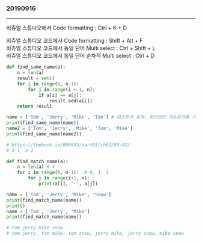 ### 20190916
---

비쥬얼 스튜디오에서 Code formatting : Ctrl + K + D

비쥬얼 스튜디오 코드에서 Code formatting : Shift + Alt + F\
비쥬얼 스튜디오 코드에서 동일 단어 Multi select : Ctrl + Shift + L\
비쥬얼 스튜디오 코드에서 동일 단어 순차적 Multi select : Ctrl + D

```python
def find_same_name(a):
    n = len(a)
    result = set()
    for i in range(0, n-1):
        for j in range(i + 1, n):
            if a[i] == a[j]:
                result.add(a[i])
    return result

name = ['Tom', 'Jerry', 'Mike', 'Tom'] # 대소문자 유의: 파이썬은 대소문자를 구분함
print(find_same_name(name))
name2 = ['Tom', 'Jerry', 'Mike', 'Tom', 'Mike']
print(find_same_name(name2))

# https://thebook.io/006935/part01/ch03/03-02/
# 3-1, 3-2

def find_match_name(a):
    n = len(a) # 4
    for i in range(0, n-1):  # 0, 1, 2
        for j in range(i+1, n):
            print(a[i], '-', a[j])

name = ['Tom', 'Jerry', 'Mike', 'Snow']
print(find_match_name(name))
print()
name = ['Tom', 'Jerry', 'Mike']
print(find_match_name(name))

# tom jerry mike snow
# tom jerry, tom mike, tom snow, jerry mike, jerry snow, mike snow
```